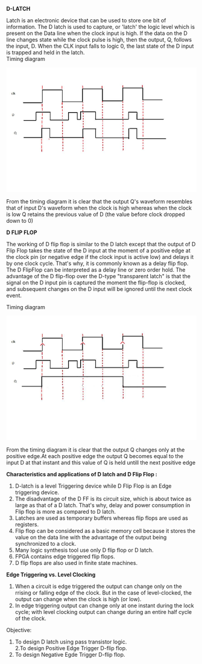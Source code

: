 **D-LATCH**

Latch is an electronic device that can be used to store one bit of information. The D latch is used to capture, or 'latch' the logic level which is present on the Data line when the clock input is high. If the data on the D line changes state while the clock pulse is high, then the output, Q, follows the input, D. When the CLK input falls to logic 0, the last state of the D input is trapped and held in the latch.  
Timing diagram

<img src="images/d_latch_td.jpg">  

From the timing diagram it is clear that the output Q's waveform resembles that of input D's waveform when the clock is high whereas when the clock is low Q retains the previous value of D (the value before clock dropped down to 0)  

**D FLIP FLOP**

The working of D flip flop is similar to the D latch except that the output of D Flip Flop takes the state of the D input at the moment of a positive edge at the clock pin (or negative edge if the clock input is active low) and delays it by one clock cycle. That's why, it is commonly known as a delay flip flop. The D FlipFlop can be interpreted as a delay line or zero order hold. The advantage of the D flip-flop over the D-type "transparent latch" is that the signal on the D input pin is captured the moment the flip-flop is clocked, and subsequent changes on the D input will be ignored until the next clock event.  

Timing diagram

<img src="images/d_ff_td.jpg">

From the timing diagram it is clear that the output Q changes only at the positive edge.At each positive edge the output Q becomes equal to the input D at that instant and this value of Q is held untill the next positive edge

**Characteristics and applications of D latch and D Flip Flop :**

1. D-latch is a level Triggering device while D Flip Flop is an Edge triggering device.  
2. The disadvantage of the D FF is its circuit size, which is about twice as large as that of a D latch. That's why, delay and power consumption in Flip flop is more as compared to D latch.  
3. Latches are used as temporary buffers whereas flip flops are used as registers.    
4. Flip flop can be considered as a basic memory cell because it stores the value on the data line with the advantage of the output being synchronized to a clock.  
5. Many logic synthesis tool use only D flip flop or D latch.  
6. FPGA contains edge triggered flip flops.  
7. D flip flops are also used in finite state machines.  


**Edge Triggering vs. Level Clocking**

1. When a circuit is edge triggered the output can change only on the rrising or falling edge of the clock. But in the case of level-clocked, the output can change when the clock is high (or low).  
2. In edge triggering output can change only at one instant during the lock cycle; with level clocking output can change during an entire half cycle of the clock.  

Objective:

1. To design D latch using pass transistor logic.  
2.To design Positive Edge Trigger D-flip flop.  
3. To design Negative Egde Trigger D-flip flop.    


